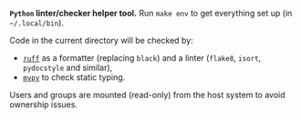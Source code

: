 **`Python` linter/checker helper tool.** Run `make env` to get everything set up (in
`~/.local/bin`).

Code in the current directory will be checked by:
* [`ruff`](https://github.com/astral-sh/ruff) as a formatter (replacing `black`) and a
  linter (`flake8`, `isort`, `pydocstyle` and similar),
* [`mypy`](https://github.com/python/mypy) to check static typing.

Users and groups are mounted (read-only) from the host system to avoid ownership issues.
